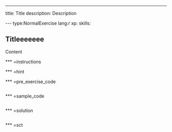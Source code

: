 ---
title: Title
description: Description

--- type:NormalExercise lang:r xp: skills:
## Titleeeeeee 
Content

*** =instructions

*** =hint

*** =pre_exercise_code
```{r}

```

*** =sample_code
```{r}

```

*** =solution
```{r}

```

*** =sct
```{r}

```
